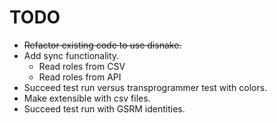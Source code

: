 # TODO
- ~~Refactor existing code to use disnake.~~
- Add sync functionality.
  - Read roles from CSV
  - Read roles from API
- Succeed test run versus transprogrammer test with colors.
- Make extensible with csv files.
- Succeed test run with GSRM identities.
